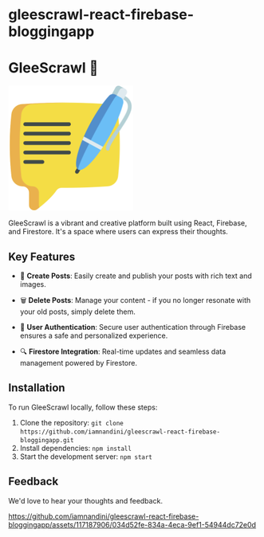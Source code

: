 # gleescrawl-react-firebase-bloggingapp
# GleeScrawl 🚀

<img src="public/newlogo.png" alt="GleeScrawl" width="250" height="250"> 

GleeScrawl is a vibrant and creative platform built using React, Firebase, and Firestore. It's a space where users can express their thoughts.

## Key Features

- 📝 **Create Posts**: Easily create and publish your posts with rich text and images.
  
- 🗑️ **Delete Posts**: Manage your content - if you no longer resonate with your old posts, simply delete them.
  
- 🤝 **User Authentication**: Secure user authentication through Firebase ensures a safe and personalized experience.
  
- 🔍 **Firestore Integration**: Real-time updates and seamless data management powered by Firestore.


## Installation

To run GleeScrawl locally, follow these steps:

1. Clone the repository: `git clone https://github.com/iamnandini/gleescrawl-react-firebase-bloggingapp.git`
2. Install dependencies: `npm install`
3. Start the development server: `npm start`

## Feedback

We'd love to hear your thoughts and feedback.

https://github.com/iamnandini/gleescrawl-react-firebase-bloggingapp/assets/117187906/034d52fe-834a-4eca-9ef1-54944dc72e0d


